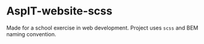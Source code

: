 # AspIT-website-scss
Made for a school exercise in web development. Project uses `scss` and BEM naming convention.
